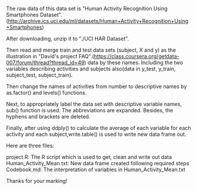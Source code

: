The raw data of this data set is "Human Activity Recognition Using Smartphones Dataset".(http://archive.ics.uci.edu/ml/datasets/Human+Activity+Recognition+Using+Smartphones)

After downloading, unzip it to "./UCI HAR Dataset". 

Then read and merge train and test data sets (subject, X and y) as the illustration in "David's project FAQ".(https://class.coursera.org/getdata-007/forum/thread?thread_id=49)
data by these names. Including the two variables describing activities and subjects also(data in y_test, y_train, subject_test, subject_train).

Then change the names of activities from number to descriptive names by as.factor() and levels() functions.

Next, to appropriately label the data set with descriptive variable names, sub() function is used. The abbreviations are expanded. Besides, the hyphens and brackets are deleted.

Finally, after using ddply() to calculate the average of each variable for each activity and each subject,write.table() is used to write new data frame out.

Here are three files:

project.R: The R script which is used to get, clean and write out data
Human_Activity_Mean.txt: New data frame created following required steps
Codebook.md: The interpretation of variables in Human_Activity_Mean.txt

Thanks for your marking!